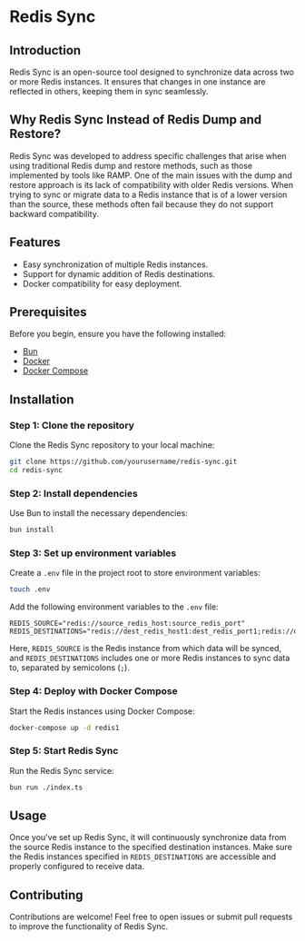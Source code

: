 # Redis Sync

## Introduction
Redis Sync is an open-source tool designed to synchronize data across two or more Redis instances. It ensures that changes in one instance are reflected in others, keeping them in sync seamlessly.

## Why Redis Sync Instead of Redis Dump and Restore?
Redis Sync was developed to address specific challenges that arise when using traditional Redis dump and restore methods, such as those implemented by tools like RAMP. One of the main issues with the dump and restore approach is its lack of compatibility with older Redis versions. When trying to sync or migrate data to a Redis instance that is of a lower version than the source, these methods often fail because they do not support backward compatibility.

## Features
- Easy synchronization of multiple Redis instances.
- Support for dynamic addition of Redis destinations.
- Docker compatibility for easy deployment.

## Prerequisites
Before you begin, ensure you have the following installed:
- [Bun](https://bun.sh/)
- [Docker](https://www.docker.com/)
- [Docker Compose](https://docs.docker.com/compose/)

## Installation

### Step 1: Clone the repository
Clone the Redis Sync repository to your local machine:
```bash
git clone https://github.com/yourusername/redis-sync.git
cd redis-sync
```

### Step 2: Install dependencies
Use Bun to install the necessary dependencies:
```bash
bun install
```

### Step 3: Set up environment variables
Create a `.env` file in the project root to store environment variables:
```bash
touch .env
```
Add the following environment variables to the `.env` file:
```
REDIS_SOURCE="redis://source_redis_host:source_redis_port"
REDIS_DESTINATIONS="redis://dest_redis_host1:dest_redis_port1;redis://dest_redis_host2:dest_redis_port2"
```
Here, `REDIS_SOURCE` is the Redis instance from which data will be synced, and `REDIS_DESTINATIONS` includes one or more Redis instances to sync data to, separated by semicolons (`;`).

### Step 4: Deploy with Docker Compose
Start the Redis instances using Docker Compose:
```bash
docker-compose up -d redis1
```

### Step 5: Start Redis Sync
Run the Redis Sync service:
```bash
bun run ./index.ts
```

## Usage
Once you've set up Redis Sync, it will continuously synchronize data from the source Redis instance to the specified destination instances. Make sure the Redis instances specified in `REDIS_DESTINATIONS` are accessible and properly configured to receive data.

## Contributing
Contributions are welcome! Feel free to open issues or submit pull requests to improve the functionality of Redis Sync.
